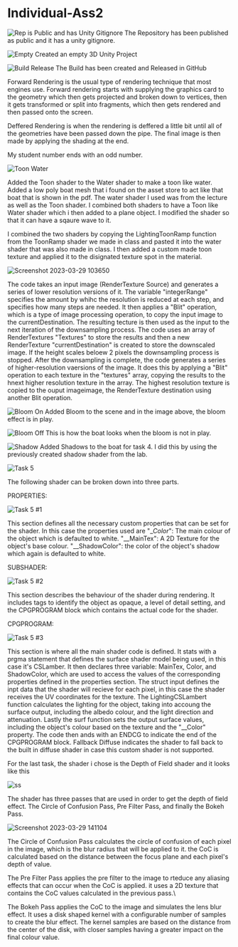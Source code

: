 # Individual-Ass2
 
![Rep is Public and has Unity Gitignore](https://user-images.githubusercontent.com/72412425/228298465-f1440dee-8c0d-4024-9bbc-33e494c2d588.png)
The Repository has been published as public and it has a unity gitignore. 


![Empty ](https://user-images.githubusercontent.com/72412425/228298993-353dbb24-393d-4eb1-a782-61e01483ab64.png)
Created an empty 3D Unity Project 

![Build Release](https://user-images.githubusercontent.com/72412425/228300350-f2225b47-5c7f-40d6-bde9-ec849bfc669b.png)
The Build has been created and Released in GitHub

Forward Rendering is the usual type of rendering technique that most engines use. Forward rendering starts with supplying the graphics card to the geometry which then gets projected and broken down to vertices, then it gets transformed or split into fragments, which then gets rendered and then passed onto the screen.

Deffered Rendering is when the rendering is deffered a little bit until all of the geometries have been passed down the pipe. The final image is then made by applying the shading at the end. 


My student number ends with an odd number. 

![Toon Water](https://user-images.githubusercontent.com/72412425/228616157-6af8b96f-16c8-4580-aa3b-ee6853b55c1f.png)

Added the Toon shader to the Water shader to make a toon like water. Added a low poly boat mesh that i found on the asset store to act like that boat that is shown in the pdf. The water shader I used was from the lecture as well as the Toon shader. I combined both shaders to have a Toon like Water shader which i then added to a plane object. I modified the shader so that it can have a sqaure wave to it. 

I combined the two shaders by copying the LightingToonRamp function from the ToonRamp shader we made in class and pasted it into the water shader that was also made in class. I then added a custom made toon texture and applied it to the disignated texture spot in the material.

![Screenshot 2023-03-29 103650](https://user-images.githubusercontent.com/72412425/228573793-555e9d95-e3fc-430e-aaa1-d611abcbeb9c.png)

The code takes an input image (RenderTexture Source) and generates a series of lower resolution versions of it. The variable "integerRange" specifies the amount by whihc the resolution is reduced at each step, and specifies how many steps are needed. It then applies a "Blit" operation, which is a type of image processing operation, to copy the input image to the currentDestination. The resulting tecture is then used as the input to the next iteration of the downsampling process. The code uses an array of RenderTextures "Textures" to store the results and then a new RenderTexture "currentDestination" is created to store the downscaled image. If the height scales beloew 2 pixels the downsampling process is stopped. After the downsampling is complete, the code generates a series of higher-resolution vaersions of the image. It does this by applying a "Blit" operation to each texture in the "textures" array, copying the results to the hnext higher resolution texture in the array. The highest resolution texture is copied to the ouput imageimage, the RenderTexture destination using another Blit operation. 


 ![Bloom On](https://user-images.githubusercontent.com/72412425/228581503-08ebf2d2-2c55-4512-a3ee-5c0837259973.png)
Added Bloom to the scene and in the image above, the bloom effect is in play. 

![Bloom Off](https://user-images.githubusercontent.com/72412425/228581654-542f670f-c719-420b-a2a6-60de313a628b.png)
This is how the boat looks when the bloom is not in play. 

![Shadow](https://user-images.githubusercontent.com/72412425/228581996-3d9a1dac-dc4b-434b-9219-d19c46c3bf36.png)
Added Shadows to the boat for task 4. I did this by using the previously created shadow shader from the lab. 


![Task 5 ](https://user-images.githubusercontent.com/72412425/228586196-31c10a31-8780-433f-825e-005085ed8081.png)

The following shader can be broken down into three parts.

PROPERTIES:

![Task 5 #1](https://user-images.githubusercontent.com/72412425/228586270-52880ebf-7e76-4a81-80d8-18aac97a4181.png)

This section defines all the necessary custom properties that can be set for the shader. In this case the properties used are 
"__Color_":  The main colour of the object which is defaulted to white. 
"__MainTex": A 2D Texture for the object's base colour. 
"__ShadowColor": the color of the object's shadow which again is defaulted to white. 

SUBSHADER:

![Task 5 #2](https://user-images.githubusercontent.com/72412425/228587424-30dde282-d450-4ed5-8240-1f1314c51ac0.png)

This section describes the behaviour of the shader during rendering. It includes tags to identify the object as opaque, a level of detail setting, and the CPGPROGRAM block which contains the actual code for the shader. 

CPGPROGRAM:

![Task 5 #3](https://user-images.githubusercontent.com/72412425/228587858-880be16e-fdb4-47fd-ae43-e5e5aa4fa179.png)

This section is where all the main shader code is defined. It stats with a prgma statement that defines the surface shader model being used, in this case it's CSLamber. It then declares three variable: MainTex, Color, and ShadowColor, which are used to access the values of the corresponding properties defined in the properties section. The struct input defines the inpt data that the shader will recieve for each pixel, in this case the shader receives the UV coordinates for the texture. The LightingCSLambert function calculates the lighting for the object, taking into accoung the surface output, including the albedo colour, and the light direction and attenuation. Lastly the surf function sets the output surface values, including the object's colour based on the texture and the "__Color" property. The code then ands with an ENDCG to indicate the end of the CPGPROGRAM block. Fallback Diffuse indicates the shader to fall back to the built in diffuse shader in case this custom shader is not supported. 


For the last task, the shader i chose is the Depth of Field shader and it looks like this

![ss](https://user-images.githubusercontent.com/72412425/228618357-7c8734e2-521c-4883-a0c0-dd56ba9d8684.png)

The shader has three passes that are used in order to get the depth of field effect. The Circle of Confusion Pass, Pre Filter Pass, and finally the Bokeh Pass.

![Screenshot 2023-03-29 141104](https://user-images.githubusercontent.com/72412425/228630084-3f722c30-e87c-4969-b769-5ce0f272b028.png)

The Circle of Confusion Pass calculates the circle of confusion of each pixel in the image, which is the blur radius that will be applied to it. the CoC is calculated based on the distance between the focus plane and each pixel's depth of value.

The Pre Filter Pass applies the pre filter to the image to rteduce any aliasing effects that can occur when the CoC is applied. it uses a 2D texture that contains the CoC values calculated in the previous pass.\

The Bokeh Pass applies the CoC to the image and simulates the lens blur effect. It uses a disk shaped kernel with a configurable number of samples to create the blur effect. The kernel samples are based on the distance from the center of the disk, with closer samples having a greater impact on the final colour value. 

